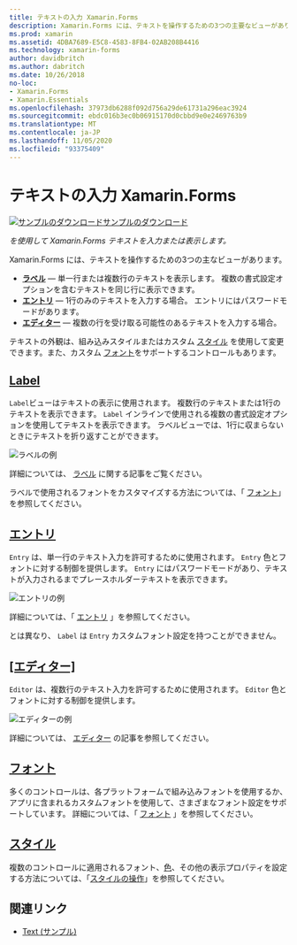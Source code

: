 ```yaml
---
title: テキストの入力 Xamarin.Forms
description: Xamarin.Forms には、テキストを操作するための3つの主要なビューがあります。この記事では、アプリケーションにテキストを入力して表示する方法について説明し Xamarin.Forms ます。
ms.prod: xamarin
ms.assetid: 4DBA7689-E5C8-4583-8FB4-02AB208B4416
ms.technology: xamarin-forms
author: davidbritch
ms.author: dabritch
ms.date: 10/26/2018
no-loc:
- Xamarin.Forms
- Xamarin.Essentials
ms.openlocfilehash: 37973db6288f092d756a29de61731a296eac3924
ms.sourcegitcommit: ebdc016b3ec0b06915170d0cbbd9e0e2469763b9
ms.translationtype: MT
ms.contentlocale: ja-JP
ms.lasthandoff: 11/05/2020
ms.locfileid: "93375409"
---
```

# <a name="text-in-no-locxamarinforms"></a>テキストの入力 Xamarin.Forms

[![サンプルのダウンロード](~/media/shared/download.png)サンプルのダウンロード](/samples/xamarin/xamarin-forms-samples/userinterface-text)

_を使用して Xamarin.Forms テキストを入力または表示します。_

Xamarin.Forms には、テキストを操作するための3つの主なビューがあります。

- **[ラベル](#label)** &mdash; 単一行または複数行のテキストを表示します。 複数の書式設定オプションを含むテキストを同じ行に表示できます。
- **[エントリ](#entry)** &mdash; 1行のみのテキストを入力する場合。 エントリにはパスワードモードがあります。
- **[エディター](#editor)** &mdash; 複数の行を受け取る可能性のあるテキストを入力する場合。

テキストの外観は、組み込みスタイルまたはカスタム [スタイル](#styles) を使用して変更できます。また、カスタム [フォント](#fonts)をサポートするコントロールもあります。

## <a name="label"></a>[Label](label.md)

`Label`ビューはテキストの表示に使用されます。 複数行のテキストまたは1行のテキストを表示できます。 `Label` インラインで使用される複数の書式設定オプションを使用してテキストを表示できます。 ラベルビューでは、1行に収まらないときにテキストを折り返すことができます。

![ラベルの例](images/label.png)

詳細については、 [ラベル](label.md) に関する記事をご覧ください。

ラベルで使用されるフォントをカスタマイズする方法については、「 [フォント](fonts.md)」を参照してください。

## <a name="entry"></a>[エントリ](entry.md)

`Entry` は、単一行のテキスト入力を許可するために使用されます。 `Entry` 色とフォントに対する制御を提供します。 `Entry` にはパスワードモードがあり、テキストが入力されるまでプレースホルダーテキストを表示できます。

![エントリの例](images/entry.png)

詳細については、「 [エントリ](entry.md) 」を参照してください。

とは異なり、 `Label` は `Entry` カスタムフォント設定を持つことができません。

## <a name="editor"></a>[[エディター]](editor.md)

`Editor` は、複数行のテキスト入力を許可するために使用されます。 `Editor` 色とフォントに対する制御を提供します。

![エディターの例](images/editor.png)

詳細については、 [エディター](editor.md) の記事を参照してください。

## <a name="fonts"></a>[フォント](fonts.md)

多くのコントロールは、各プラットフォームで組み込みフォントを使用するか、アプリに含まれるカスタムフォントを使用して、さまざまなフォント設定をサポートしています。 詳細については、「 [フォント](fonts.md) 」を参照してください。

## <a name="styles"></a>[スタイル](styles.md)

複数のコントロールに適用されるフォント、[色](~/xamarin-forms/user-interface/colors.md)、その他の表示プロパティを設定する方法については、「[スタイルの操作](~/xamarin-forms/user-interface/styles/index.md)」を参照してください。

## <a name="related-links"></a>関連リンク

- [Text (サンプル)](/samples/xamarin/xamarin-forms-samples/userinterface-text)